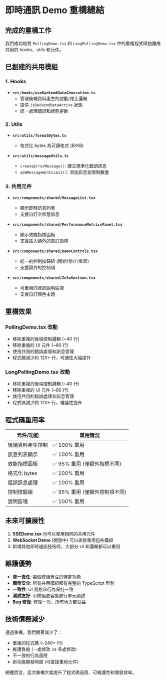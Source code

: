 # 即時通訊 Demo 重構總結

## 完成的重構工作

我們成功地將 `PollingDemo.tsx` 和 `LongPollingDemo.tsx` 中的重複程式碼抽離成共用的 hooks、utils 和元件。

## 已創建的共用模組

### 1. Hooks

- **`src/hooks/useBackendDataGeneration.ts`**
  - 管理後端資料產生的啟動/停止邏輯
  - 提供 `isBackendDataActive` 狀態
  - 統一處理錯誤和狀態更新

### 2. Utils

- **`src/utils/formatBytes.ts`**
  - 格式化 bytes 為可讀格式 (B/KB)

- **`src/utils/messageUtils.ts`**
  - `createErrorMessage()`: 建立標準化錯誤訊息
  - `addMessageWithLimit()`: 添加訊息並限制數量

### 3. 共用元件

- **`src/components/shared/MessageList.tsx`**
  - 顯示即時訊息列表
  - 支援自訂空狀態訊息

- **`src/components/shared/PerformanceMetricsPanel.tsx`**
  - 顯示效能指標面板
  - 支援插入額外的自訂指標

- **`src/components/shared/DemoControls.tsx`**
  - 統一的控制按鈕組 (開始/停止/重置)
  - 支援額外的控制項

- **`src/components/shared/InfoSection.tsx`**
  - 可重用的資訊說明區塊
  - 支援自訂顏色主題

## 重構效果

### PollingDemo.tsx 改動

- 移除重複的後端控制邏輯 (~40 行)
- 移除重複的 UI 元件 (~80 行)
- 使用共用的錯誤處理和訊息管理
- 程式碼減少約 120+ 行，可讀性大幅提升

### LongPollingDemo.tsx 改動

- 移除重複的後端控制邏輯 (~40 行)
- 移除重複的 UI 元件 (~80 行)
- 使用共用的錯誤處理和訊息管理
- 程式碼減少約 120+ 行，維護性提升

## 程式碼重用率

| 元件/功能        | 重用情況                       |
| ---------------- | ------------------------------ |
| 後端資料產生控制 | ✅ 100% 重用                   |
| 訊息列表顯示     | ✅ 100% 重用                   |
| 效能指標面板     | ✅ 95% 重用 (僅額外指標不同)   |
| 格式化 bytes     | ✅ 100% 重用                   |
| 錯誤訊息處理     | ✅ 100% 重用                   |
| 控制按鈕組       | ✅ 95% 重用 (僅額外控制項不同) |
| 說明區塊         | ✅ 100% 重用                   |

## 未來可擴展性

1. **SSEDemo.tsx** 也可以使用相同的共用元件
2. **WebSocket Demo** (開發中) 可以直接重用這些模組
3. 新增其他即時通訊技術時，大部分 UI 和邏輯都可以重用

## 維護優勢

- **單一責任**: 每個模組專注於特定功能
- **類型安全**: 所有共用模組都有完整的 TypeScript 型別
- **一致性**: UI 風格和行為保持一致
- **測試友好**: 小模組更容易進行單元測試
- **Bug 修復**: 修復一次，所有地方都受益

## 技術債務減少

通過重構，我們顯著減少了：

- 重複的程式碼 (~240+ 行)
- 維護負擔 (一處修改 vs 多處修改)
- 不一致的行為風險
- 新功能開發時間 (可直接重用元件)

總體而言，這次重構大幅提升了程式碼品質、可維護性和開發效率。
